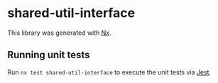 # shared-util-interface

This library was generated with [Nx](https://nx.dev).

## Running unit tests

Run `nx test shared-util-interface` to execute the unit tests via [Jest](https://jestjs.io).
